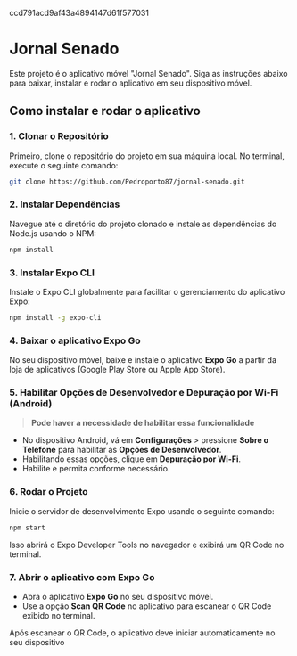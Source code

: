 ccd791acd9af43a4894147d61f577031

# Jornal Senado

Este projeto é o aplicativo móvel "Jornal Senado". Siga as instruções abaixo para baixar, instalar e rodar o aplicativo em seu dispositivo móvel.

## Como instalar e rodar o aplicativo

### 1. Clonar o Repositório

Primeiro, clone o repositório do projeto em sua máquina local. No terminal, execute o seguinte comando:

```bash
git clone https://github.com/Pedroporto87/jornal-senado.git
```

### 2. Instalar Dependências

Navegue até o diretório do projeto clonado e instale as dependências do Node.js usando o NPM:

```bash
npm install
```

### 3. Instalar Expo CLI

Instale o Expo CLI globalmente para facilitar o gerenciamento do aplicativo Expo:

```bash
npm install -g expo-cli
```

### 4. Baixar o aplicativo Expo Go

No seu dispositivo móvel, baixe e instale o aplicativo **Expo Go** a partir da loja de aplicativos (Google Play Store ou Apple App Store).

### 5. Habilitar Opções de Desenvolvedor e Depuração por Wi-Fi (Android)

> **Pode haver a necessidade de habilitar essa funcionalidade**

- No dispositivo Android, vá em **Configurações** > pressione **Sobre o Telefone** para habilitar as **Opções de Desenvolvedor**.
- Habilitando essas opções, clique em **Depuração por Wi-Fi**.
- Habilite e permita conforme necessário.

### 6. Rodar o Projeto

Inicie o servidor de desenvolvimento Expo usando o seguinte comando:

```bash
npm start
```

Isso abrirá o Expo Developer Tools no navegador e exibirá um QR Code no terminal.

### 7. Abrir o aplicativo com Expo Go

- Abra o aplicativo **Expo Go** no seu dispositivo móvel.
- Use a opção **Scan QR Code** no aplicativo para escanear o QR Code exibido no terminal.

Após escanear o QR Code, o aplicativo deve iniciar automaticamente no seu dispositivo

